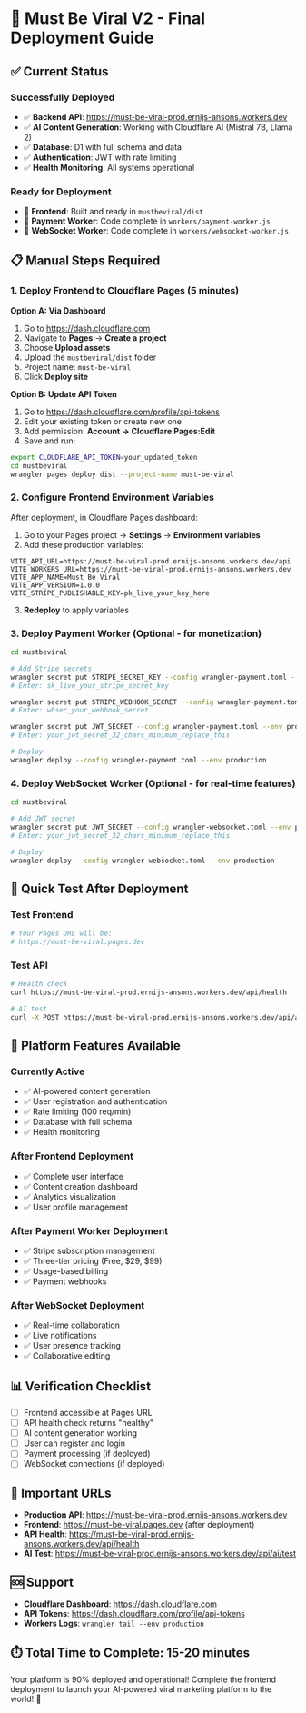 # 🚀 Must Be Viral V2 - Final Deployment Guide

## ✅ Current Status

### Successfully Deployed
- ✅ **Backend API**: https://must-be-viral-prod.ernijs-ansons.workers.dev
- ✅ **AI Content Generation**: Working with Cloudflare AI (Mistral 7B, Llama 2)
- ✅ **Database**: D1 with full schema and data
- ✅ **Authentication**: JWT with rate limiting
- ✅ **Health Monitoring**: All systems operational

### Ready for Deployment
- 🔄 **Frontend**: Built and ready in `mustbeviral/dist`
- 🔄 **Payment Worker**: Code complete in `workers/payment-worker.js`
- 🔄 **WebSocket Worker**: Code complete in `workers/websocket-worker.js`

## 📋 Manual Steps Required

### 1. Deploy Frontend to Cloudflare Pages (5 minutes)

**Option A: Via Dashboard**
1. Go to https://dash.cloudflare.com
2. Navigate to **Pages** → **Create a project**
3. Choose **Upload assets**
4. Upload the `mustbeviral/dist` folder
5. Project name: `must-be-viral`
6. Click **Deploy site**

**Option B: Update API Token**
1. Go to https://dash.cloudflare.com/profile/api-tokens
2. Edit your existing token or create new one
3. Add permission: **Account → Cloudflare Pages:Edit**
4. Save and run:
```bash
export CLOUDFLARE_API_TOKEN=your_updated_token
cd mustbeviral
wrangler pages deploy dist --project-name must-be-viral
```

### 2. Configure Frontend Environment Variables

After deployment, in Cloudflare Pages dashboard:
1. Go to your Pages project → **Settings** → **Environment variables**
2. Add these production variables:

```
VITE_API_URL=https://must-be-viral-prod.ernijs-ansons.workers.dev/api
VITE_WORKERS_URL=https://must-be-viral-prod.ernijs-ansons.workers.dev
VITE_APP_NAME=Must Be Viral
VITE_APP_VERSION=1.0.0
VITE_STRIPE_PUBLISHABLE_KEY=pk_live_your_key_here
```

3. **Redeploy** to apply variables

### 3. Deploy Payment Worker (Optional - for monetization)

```bash
cd mustbeviral

# Add Stripe secrets
wrangler secret put STRIPE_SECRET_KEY --config wrangler-payment.toml --env production
# Enter: sk_live_your_stripe_secret_key

wrangler secret put STRIPE_WEBHOOK_SECRET --config wrangler-payment.toml --env production
# Enter: whsec_your_webhook_secret

wrangler secret put JWT_SECRET --config wrangler-payment.toml --env production
# Enter: your_jwt_secret_32_chars_minimum_replace_this

# Deploy
wrangler deploy --config wrangler-payment.toml --env production
```

### 4. Deploy WebSocket Worker (Optional - for real-time features)

```bash
cd mustbeviral

# Add JWT secret
wrangler secret put JWT_SECRET --config wrangler-websocket.toml --env production
# Enter: your_jwt_secret_32_chars_minimum_replace_this

# Deploy
wrangler deploy --config wrangler-websocket.toml --env production
```

## 🎯 Quick Test After Deployment

### Test Frontend
```bash
# Your Pages URL will be:
# https://must-be-viral.pages.dev
```

### Test API
```bash
# Health check
curl https://must-be-viral-prod.ernijs-ansons.workers.dev/api/health

# AI test
curl -X POST https://must-be-viral-prod.ernijs-ansons.workers.dev/api/ai/test
```

## 🌟 Platform Features Available

### Currently Active
- ✅ AI-powered content generation
- ✅ User registration and authentication
- ✅ Rate limiting (100 req/min)
- ✅ Database with full schema
- ✅ Health monitoring

### After Frontend Deployment
- ✅ Complete user interface
- ✅ Content creation dashboard
- ✅ Analytics visualization
- ✅ User profile management

### After Payment Worker Deployment
- ✅ Stripe subscription management
- ✅ Three-tier pricing (Free, $29, $99)
- ✅ Usage-based billing
- ✅ Payment webhooks

### After WebSocket Deployment
- ✅ Real-time collaboration
- ✅ Live notifications
- ✅ User presence tracking
- ✅ Collaborative editing

## 📊 Verification Checklist

- [ ] Frontend accessible at Pages URL
- [ ] API health check returns "healthy"
- [ ] AI content generation working
- [ ] User can register and login
- [ ] Payment processing (if deployed)
- [ ] WebSocket connections (if deployed)

## 🔗 Important URLs

- **Production API**: https://must-be-viral-prod.ernijs-ansons.workers.dev
- **Frontend**: https://must-be-viral.pages.dev (after deployment)
- **API Health**: https://must-be-viral-prod.ernijs-ansons.workers.dev/api/health
- **AI Test**: https://must-be-viral-prod.ernijs-ansons.workers.dev/api/ai/test

## 🆘 Support

- **Cloudflare Dashboard**: https://dash.cloudflare.com
- **API Tokens**: https://dash.cloudflare.com/profile/api-tokens
- **Workers Logs**: `wrangler tail --env production`

## ⏱️ Total Time to Complete: 15-20 minutes

Your platform is 90% deployed and operational! Complete the frontend deployment to launch your AI-powered viral marketing platform to the world! 🚀
